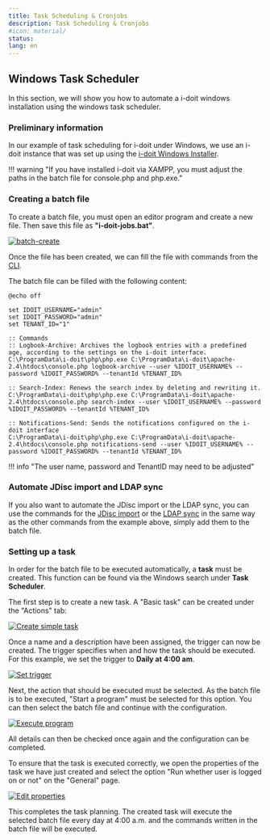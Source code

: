 ```yaml
---
title: Task Scheduling & Cronjobs
description: Task Scheduling & Cronjobs
#icon: material/
status:
lang: en
---
```


## Windows Task Scheduler

In this section, we will show you how to automate a i-doit windows installation using the windows task scheduler.

### Preliminary information

In our example of task scheduling for i-doit under Windows, we use an i-doit instance that was set up using the [i-doit Windows Installer](../installation/manual-installation/microsoft-windows-server/index.md).

!!! warning "If you have installed i-doit via XAMPP, you must adjust the paths in the batch file for console.php and php.exe."

### Creating a batch file

To create a batch file, you must open an editor program and create a new file. Then save this file as **"i-doit-jobs.bat"**.

[![batch-create](../assets/images/en/automation-and-integration/task-scheduling-and-cronjobs/1-auc.png)](../assets/images/en/automation-and-integration/task-scheduling-and-cronjobs/1-auc.png)

Once the file has been created, we can fill the file with commands from the [CLI](./cli/console/commands-and-options.md).

The batch file can be filled with the following content:

```batch
@echo off

set IDOIT_USERNAME="admin"
set IDOIT_PASSWORD="admin"
set TENANT_ID="1"

:: Commands
:: Logbook-Archive: Archives the logbook entries with a predefined age, according to the settings on the i-doit interface.
C:\ProgramData\i-doit\php\php.exe C:\ProgramData\i-doit\apache-2.4\htdocs\console.php logbook-archive --user %IDOIT_USERNAME% --password %IDOIT_PASSWORD% --tenantId %TENANT_ID%

:: Search-Index: Renews the search index by deleting and rewriting it.
C:\ProgramData\i-doit\php\php.exe C:\ProgramData\i-doit\apache-2.4\htdocs\console.php search-index --user %IDOIT_USERNAME% --password %IDOIT_PASSWORD% --tenantId %TENANT_ID%

:: Notifications-Send: Sends the notifications configured on the i-doit interface
C:\ProgramData\i-doit\php\php.exe C:\ProgramData\i-doit\apache-2.4\htdocs\console.php notifications-send --user %IDOIT_USERNAME% --password %IDOIT_PASSWORD% --tenantId %TENANT_ID%
```

!!! info "The user name, password and TenantID may need to be adjusted"

### Automate JDisc import and LDAP sync

If you also want to automate the JDisc import or the LDAP sync, you can use the commands for the [JDisc import](./cli/console/commands-and-options.md#import-jdisc) or the [LDAP sync](./cli/console/commands-and-options.md#ldap-sync) in the same way as the other commands from the example above, simply add them to the batch file.

### Setting up a task

In order for the batch file to be executed automatically, a **task** must be created.
This function can be found via the Windows search under **Task Scheduler**.

The first step is to create a new task. A "Basic task" can be created under the "Actions" tab:

[![Create simple task](../assets/images/en/automation-and-integration/task-scheduling-and-cronjobs/2-auc.png)](../assets/images/en/automation-and-integration/task-scheduling-and-cronjobs/2-auc.png)

Once a name and a description have been assigned, the trigger can now be created.
The trigger specifies when and how the task should be executed.
For this example, we set the trigger to **Daily at 4:00 am**.

[![Set trigger](../assets/images/en/automation-and-integration/task-scheduling-and-cronjobs/3-auc.png)](../assets/images/en/automation-and-integration/task-scheduling-and-cronjobs/3-auc.png)

Next, the action that should be executed must be selected. As the batch file is to be executed, "Start a program" must be selected for this option.
You can then select the batch file and continue with the configuration.

[![Execute program](../assets/images/en/automation-and-integration/task-scheduling-and-cronjobs/4-auc.png)](../assets/images/en/automation-and-integration/task-scheduling-and-cronjobs/4-auc.png)

All details can then be checked once again and the configuration can be completed.

To ensure that the task is executed correctly, we open the properties of the task we have just created and select the option "Run whether user is logged on or not" on the "General" page.

[![Edit properties](../assets/images/en/automation-and-integration/task-scheduling-and-cronjobs/5-auc.png)](../assets/images/en/automation-and-integration/task-scheduling-and-cronjobs/5-auc.png)

This completes the task planning.
The created task will execute the selected batch file every day at 4:00 a.m. and the commands written in the batch file will be executed.
